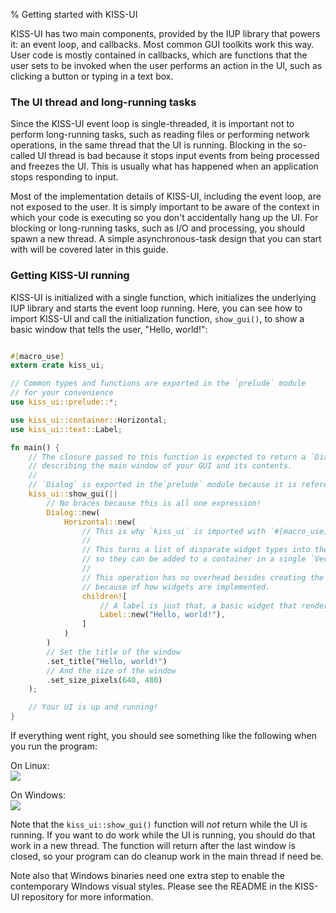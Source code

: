 % Getting started with KISS-UI

KISS-UI has two main components, provided by the IUP library that powers it: an event loop, and callbacks. Most common GUI toolkits work this way. User code is mostly contained in callbacks, which are functions that the user sets to be invoked when the user performs an action in the UI, such as clicking a button or typing in a text box.

### The UI thread and long-running tasks

Since the KISS-UI event loop is single-threaded, it is important not to perform long-running tasks, such as reading files or performing network operations, in the same thread that the UI is running. Blocking in the so-called UI thread is bad because it stops input events from being processed and freezes the UI. This is usually what has happened when an application stops responding to input.

Most of the implementation details of KISS-UI, including the event loop, are not exposed to the user. It is simply important to be aware of the context in which your code is executing so you don't accidentally hang up the UI. For blocking or long-running tasks, such as I/O and processing, you should spawn a new thread. A simple asynchronous-task design that you can start with will be covered later in this guide.

### Getting KISS-UI running

KISS-UI is initialized with a single function, which initializes the underlying IUP library and starts the event loop running. Here, you can see how to import KISS-UI and call the initialization function, `show_gui()`, to show a basic window that tells the user, "Hello, world!":

```rust

#[macro_use]
extern crate kiss_ui;

// Common types and functions are exported in the `prelude` module
// for your convenience
use kiss_ui::prelude::*;

use kiss_ui::container::Horizontal;
use kiss_ui::text::Label;

fn main() {
    // The closure passed to this function is expected to return a `Dialog` instance 
	// describing the main window of your GUI and its contents.
    //
    // `Dialog` is exported in the`prelude` module because it is referenced often.
    kiss_ui::show_gui(||
		// No braces because this is all one expression!
		Dialog::new(
            Horizontal::new(
                // This is why `kiss_ui` is imported with `#[macro_use]`.
				//
				// This turns a list of disparate widget types into the same type
				// so they can be added to a container in a single `Vec`.
				//
				// This operation has no overhead besides creating the `Vec`
				// because of how widgets are implemented.
                children![
                    // A label is just that, a basic widget that renders static text.
                    Label::new("Hello, world!"),
                ]
            )
        )
        // Set the title of the window
        .set_title("Hello, world!")
        // And the size of the window
        .set_size_pixels(640, 480)
	);

	// Your UI is up and running!
}

```

If everything went right, you should see something like the following when you run the program:

On Linux:  
![](../../screenshots/GTK+/window_test.png)

On Windows:  
![](../../screenshots/Windows/window_test.png)

Note that the `kiss_ui::show_gui()` function will *not* return while the UI is running. If you want to do work while the UI is running, you should do that work in a new thread. The function will return after the last window is closed, so your program can do cleanup work in the main thread if need be.

Note also that Windows binaries need one extra step to enable the contemporary WIndows visual styles. Please see the README in the KISS-UI repository for more information.
